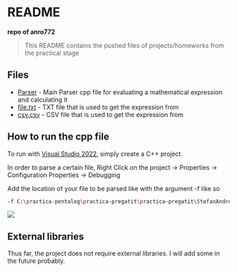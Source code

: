 # README

**repo of anro772**

>This README contains the pushed files of projects/homeworks from the practical stage

## Files

- [Parser](https://github.com/cenescu-pentalog/practica-pregatit/blob/stefan-andrei-branch/StefanAndrei/parser/parser.cpp) - Main Parser cpp file for evaluating a mathematical expression and calculating it
- [file.txt](https://github.com/cenescu-pentalog/practica-pregatit/blob/stefan-andrei-branch/StefanAndrei/file.txt) - TXT file that is used to get the expression from
- [csv.csv](https://github.com/cenescu-pentalog/practica-pregatit/blob/stefan-andrei-branch/StefanAndrei/csv.csv) - CSV file that is used to get the expression from

## How to run the cpp file

To run with [Visual Studio 2022](https://visualstudio.microsoft.com/downloads/), simply create a C++ project.

In order to parse a certain file, Right Click on the project -> Properties -> Configuration Properties -> Debugging

Add the location of your file to be parsed like with the argument -f like so
```sh
-f C:\practica-pentalog\practica-pregatit\practica-pregatit\StefanAndrei\file.txt
```
![](https://i.ibb.co/bg7mV6V/x.png)


##  External libraries
Thus far, the project does not require external libraries. I will add some in the future probably.